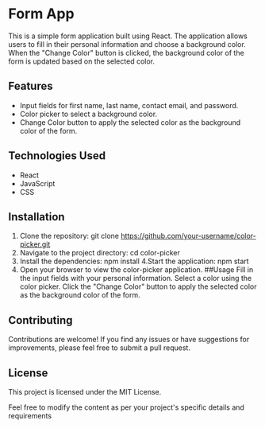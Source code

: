 # Form App

This is a simple form application built using React. The application allows users to fill in their personal information and choose a background color. When the "Change Color" button is clicked, the background color of the form is updated based on the selected color.

## Features

- Input fields for first name, last name, contact email, and password.
- Color picker to select a background color.
- Change Color button to apply the selected color as the background color of the form.

## Technologies Used

- React
- JavaScript
- CSS

## Installation

1. Clone the repository:
  git clone https://github.com/your-username/color-picker.git
2. Navigate to the project directory:
  cd color-picker
3. Install the dependencies:
  npm install
4.Start the application:
  npm start
5. Open your browser to view the color-picker application.
##Usage
Fill in the input fields with your personal information.
Select a color using the color picker.
Click the "Change Color" button to apply the selected color as the background color of the form.

## Contributing
Contributions are welcome! If you find any issues or have suggestions for improvements, please feel free to submit a pull request.

## License
This project is licensed under the MIT License.


Feel free to modify the content as per your project's specific details and requirements
